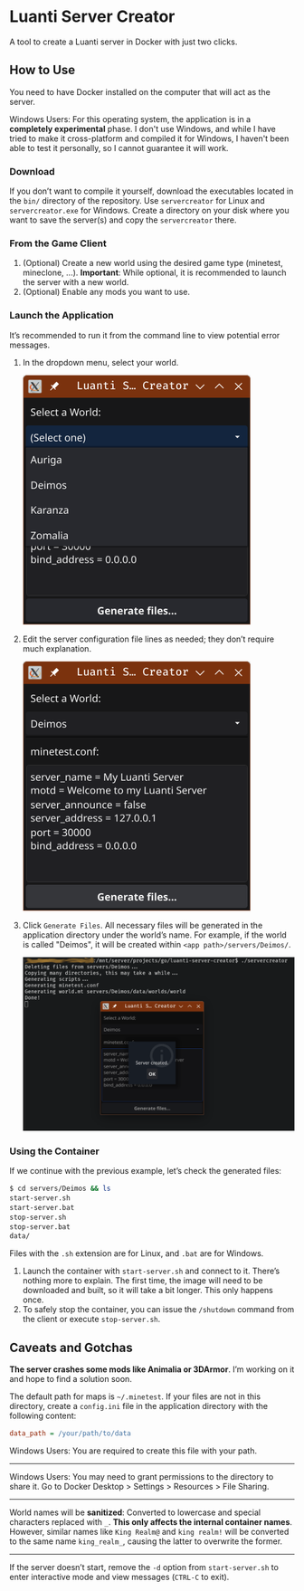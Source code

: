 # Luanti Server Creator

A tool to create a Luanti server in Docker with just two clicks.

## How to Use
You need to have Docker installed on the computer that will act as the server.

Windows Users: For this operating system, the application is in a **completely experimental** phase. I don't use Windows, and while I have tried to make it cross-platform and compiled it for Windows, I haven't been able to test it personally, so I cannot guarantee it will work.

### Download
If you don’t want to compile it yourself, download the executables located in the `bin/` directory of the repository. Use `servercreator` for Linux and `servercreator.exe` for Windows. Create a directory on your disk where you want to save the server(s) and copy the `servercreator` there.

### From the Game Client
1. (Optional) Create a new world using the desired game type (minetest, mineclone, ...). **Important**: While optional, it is recommended to launch the server with a new world.
2. (Optional) Enable any mods you want to use.

### Launch the Application
It’s recommended to run it from the command line to view potential error messages.

1. In the dropdown menu, select your world.

   ![](./screenshot-01.png "World selection")

2. Edit the server configuration file lines as needed; they don’t require much explanation.

   ![](./screenshot-02.png "Configuration")

3. Click `Generate Files`. All necessary files will be generated in the application directory under the world’s name. For example, if the world is called "Deimos", it will be created within `<app path>/servers/Deimos/`.

   ![](./screenshot-03.png "")

### Using the Container
If we continue with the previous example, let’s check the generated files:
```bash
$ cd servers/Deimos && ls
start-server.sh
start-server.bat
stop-server.sh
stop-server.bat
data/
```
Files with the `.sh` extension are for Linux, and `.bat` are for Windows.

1. Launch the container with `start-server.sh` and connect to it. There’s nothing more to explain. The first time, the image will need to be downloaded and built, so it will take a bit longer. This only happens once.
2. To safely stop the container, you can issue the `/shutdown` command from the client or execute `stop-server.sh`.

## Caveats and Gotchas

**The server crashes some mods like Animalia or 3DArmor**. I’m working on it and hope to find a solution soon.

The default path for maps is `~/.minetest`. If your files are not in this directory, create a `config.ini` file in the application directory with the following content:
```ini
data_path = /your/path/to/data
```
Windows Users: You are required to create this file with your path.

***
Windows Users: You may need to grant permissions to the directory to share it. Go to Docker Desktop > Settings > Resources > File Sharing.
***

World names will be **sanitized**: Converted to lowercase and special characters replaced with `_`. **This only affects the internal container names**. However, similar names like `King Realm@` and `king realm!` will be converted to the same name `king_realm_`, causing the latter to overwrite the former.

***
If the server doesn’t start, remove the `-d` option from `start-server.sh` to enter interactive mode and view messages (`CTRL-C` to exit).
